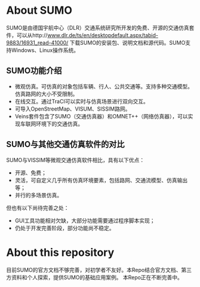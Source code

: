 # About SUMO
SUMO是由德国宇航中心（DLR）交通系统研究所开发的免费、开源的交通仿真套件，可以从http://www.dlr.de/ts/en/desktopdefault.aspx/tabid-9883/16931_read-41000/ 下载SUMO的安装包、说明文档和源代码。SUMO支持Windows、Linux操作系统。

## SUMO功能介绍
* 微观仿真。可仿真的对象包括车辆、行人、公共交通等。支持多种交通模型。仿真路网的大小不受限制。
* 在线交互。通过TraCI可以实时与仿真场景进行双向交互。
* 可导入OpenStreetMap、VISUM、SISSIM路网。
* Veins套件包含了SUMO（交通仿真器）和OMNET++（网络仿真器），可以实现车联网环境下的交通仿真。

## SUMO与其他交通仿真软件的对比
SUMO与VISSIM等微观交通仿真软件相比，具有以下优点：
* 开源、免费；
* 灵活，可自定义几乎所有仿真环境要素，包括路网、交通流模型、仿真输出等；
* 并行的多场景仿真。

但也有以下尚待完善之处：
* GUI工具功能相对欠缺，大部分功能需要通过程序脚本实现；
* 仍处于开发完善阶段，部分功能尚不稳定。

# About this repository
目前SUMO的官方文档不够完善，对初学者不友好。本Repo结合官方文档、第三方资料和个人探索，提供SUMO的基础应用案例。
本Repo正在不断完善中。

